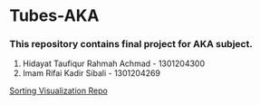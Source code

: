 # Tubes-AKA
### This repository contains final project for AKA subject.

1. Hidayat Taufiqur Rahmah Achmad - 1301204300
2. Imam Rifai Kadir Sibali - 1301204269

[Sorting Visualization Repo](https://github.com/hidayattaufiqur/Sorting-Visualization)